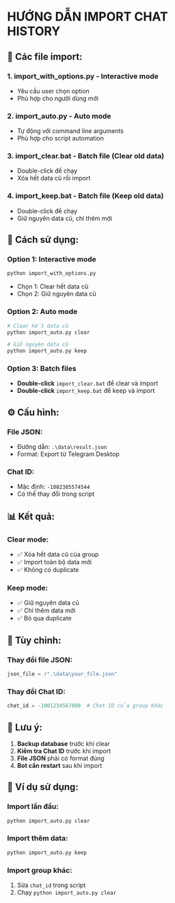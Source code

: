 # HƯỚNG DẪN IMPORT CHAT HISTORY

## 📁 **Các file import:**

### 1. **import_with_options.py** - Interactive mode
- Yêu cầu user chọn option
- Phù hợp cho người dùng mới

### 2. **import_auto.py** - Auto mode  
- Tự động với command line arguments
- Phù hợp cho script automation

### 3. **import_clear.bat** - Batch file (Clear old data)
- Double-click để chạy
- Xóa hết data cũ rồi import

### 4. **import_keep.bat** - Batch file (Keep old data)
- Double-click để chạy  
- Giữ nguyên data cũ, chỉ thêm mới

## 🚀 **Cách sử dụng:**

### **Option 1: Interactive mode**
```bash
python import_with_options.py
```
- Chọn 1: Clear hết data cũ
- Chọn 2: Giữ nguyên data cũ

### **Option 2: Auto mode**
```bash
# Clear hết data cũ
python import_auto.py clear

# Giữ nguyên data cũ  
python import_auto.py keep
```

### **Option 3: Batch files**
- **Double-click** `import_clear.bat` để clear và import
- **Double-click** `import_keep.bat` để keep và import

## ⚙️ **Cấu hình:**

### **File JSON:**
- Đường dẫn: `.\data\result.json`
- Format: Export từ Telegram Desktop

### **Chat ID:**
- Mặc định: `-1002385574544`
- Có thể thay đổi trong script

## 📊 **Kết quả:**

### **Clear mode:**
- ✅ Xóa hết data cũ của group
- ✅ Import toàn bộ data mới
- ✅ Không có duplicate

### **Keep mode:**
- ✅ Giữ nguyên data cũ
- ✅ Chỉ thêm data mới
- ✅ Bỏ qua duplicate

## 🔧 **Tùy chỉnh:**

### **Thay đổi file JSON:**
```python
json_file = r".\data\your_file.json"
```

### **Thay đổi Chat ID:**
```python
chat_id = -1001234567890  # Chat ID của group khác
```

## 📝 **Lưu ý:**

1. **Backup database** trước khi clear
2. **Kiểm tra Chat ID** trước khi import
3. **File JSON** phải có format đúng
4. **Bot cần restart** sau khi import

## 🎯 **Ví dụ sử dụng:**

### **Import lần đầu:**
```bash
python import_auto.py clear
```

### **Import thêm data:**
```bash
python import_auto.py keep
```

### **Import group khác:**
1. Sửa `chat_id` trong script
2. Chạy `python import_auto.py clear`
